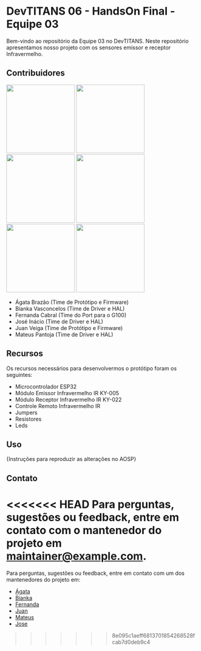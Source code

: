 # DevTITANS 06 - HandsOn Final - Equipe 03

Bem-vindo ao repositório da Equipe 03 no DevTITANS. Neste repositório apresentamos nosso projeto com os sensores emissor e receptor Infravermelho.

## Contribuidores

<img src="https://github.com/biankavm/DevTitans-HandsOnFinal-Infravermelho/blob/main/Imagens/Agata.png" width="180" > <img src="https://github.com/biankavm/DevTitans-HandsOnFinal-Infravermelho/blob/main/Imagens/Bianka.png" width="180" > <img src="https://github.com/biankavm/DevTitans-HandsOnFinal-Infravermelho/blob/main/Imagens/Mateus.png" width="180" > <img src="https://github.com/biankavm/DevTitans-HandsOnFinal-Infravermelho/blob/main/Imagens/Fernanda.png" width="180" > <img src="https://github.com/biankavm/DevTitans-HandsOnFinal-Infravermelho/blob/main/Imagens/Juan.png" width="180" > <img src="https://github.com/biankavm/DevTitans-HandsOnFinal-Infravermelho/blob/main/Imagens/Jose.png" width="180" >


- Ágata Brazão (Time de Protótipo e Firmware)
- Bianka Vasconcelos (Time de Driver e HAL)
- Fernanda Cabral (Time do Port para o G100)
- José Inácio (Time de Driver e HAL)
- Juan Veiga (Time de Protótipo e Firmware)
- Mateus Pantoja (Time de Driver e HAL)

## Recursos

Os recursos necessários para desenvolvermos o protótipo foram os seguintes:
- Microcontrolador ESP32
- Módulo Emissor Infravermelho IR KY-005
- Módulo Receptor Infravermelho IR KY-022
- Controle Remoto Infravermelho IR
- Jumpers
- Resistores
- Leds

## Uso

{Instruções para reproduzir as alterações no AOSP}
    
## Contato

<<<<<<< HEAD
Para perguntas, sugestões ou feedback, entre em contato com o mantenedor do projeto em [maintainer@example.com](mailto:maintainer@example.com).
=======
Para perguntas, sugestões ou feedback, entre em contato com um dos mantenedores do projeto em: 
- [Ágata](example@example.com)
- [Bianka](bianka.vm03@gmail.com)
- [Fernanda](example@example.com)
- [Juan](example@example.com)
- [Mateus](example@example.com)
- [Jose](example@example.com)




>>>>>>> 8e095c1aeff6813701854268528fcab7d0deb9c4
